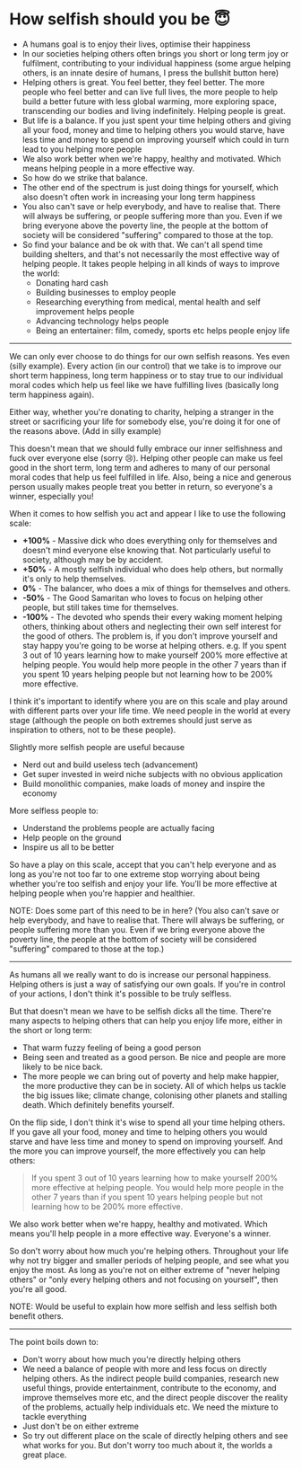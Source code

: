 # How selfish should you be 😇

- A humans goal is to enjoy their lives, optimise their happiness
- In our societies helping others often brings you short or long term joy or fulfilment, contributing to your individual happiness (some argue helping others, is an innate desire of humans, I press the bullshit button here)
- Helping others is great. You feel better, they feel better. The more people who feel better and can live full lives, the more people to help build a better future with less global warming, more exploring space, transcending our bodies and living indefinitely. Helping people is great.
- But life is a balance. If you just spent your time helping others and giving all your food, money and time to helping others you would starve, have less time and money to spend on improving yourself which could in turn lead to you helping more people
- We also work better when we're happy, healthy and motivated. Which means helping people in a more effective way.
- So how do we strike that balance.
- The other end of the spectrum is just doing things for yourself, which also doesn't often work in increasing your long term happiness
- You also can't save or help everybody, and have to realise that. There will always be suffering, or people suffering more than you. Even if we bring everyone above the poverty line, the people at the bottom of society will be considered "suffering" compared to those at the top.
- So find your balance and be ok with that. We can't all spend time building shelters, and that's not necessarily the most effective way of helping people. It takes people helping in all kinds of ways to improve the world:
    - Donating hard cash
    - Building businesses to employ people
    - Researching everything from medical, mental health and self improvement helps people
    - Advancing technology helps people
    - Being an entertainer: film, comedy, sports etc helps people enjoy life
---

We can only ever choose to do things for our own selfish reasons. Yes even (silly example). Every action (in our control) that we take is to improve our short term happiness, long term happiness or to stay true to our individual moral codes which help us feel like we have fulfilling lives (basically long term happiness again).

Either way, whether you're donating to charity, helping a stranger in the street or sacrificing your life for somebody else, you're doing it for one of the reasons above. (Add in silly example)

This doesn't mean that we should fully embrace our inner selfishness and fuck over everyone else (sorry 😢). Helping other people can make us feel good in the short term, long term and adheres to many of our personal moral codes that help us feel fulfilled in life. Also, being a nice and generous person usually makes people treat you better in return, so everyone's a winner, especially you!

When it comes to how selfish you act and appear I like to use the following scale:

- __+100%__ - Massive dick who does everything only for themselves and doesn't mind everyone else knowing that. Not particularly useful to society, although may be by accident.
- __+50%__ - A mostly selfish individual who does help others, but normally it's only to help themselves.
- __0%__ - The balancer, who does a mix of things for themselves and others.
- __-50%__ - The Good Samaritan who loves to focus on helping other people, but still takes time for themselves.
- __-100%__ - The devoted who spends their every waking moment helping others, thinking about others and neglecting their own self interest for the good of others. The problem is, if you don't improve yourself and stay happy you're going to be worse at helping others. e.g. If you spent 3 out of 10 years learning how to make yourself 200% more effective at helping people. You would help more people in the other 7 years than if you spent 10 years helping people but not learning how to be 200% more effective.

I think it's important to identify where you are on this scale and play around with different parts over your life time. We need people in the world at every stage (although the people on both extremes should just serve as inspiration to others, not to be these people).

Slightly more selfish people are useful because
- Nerd out and build useless tech (advancement)
- Get super invested in weird niche subjects with no obvious application
- Build monolithic companies, make loads of money and inspire the economy

More selfless people to:
- Understand the problems people are actually facing
- Help people on the ground
- Inspire us all to be better

So have a play on this scale, accept that you can't help everyone and as long as you're not too far to one extreme stop worrying about being whether you're too selfish and enjoy your life. You'll be more effective at helping people when you're happier and healthier.

NOTE: Does some part of this need to be in here? (You also can't save or help everybody, and have to realise that. There will always be suffering, or people suffering more than you. Even if we bring everyone above the poverty line, the people at the bottom of society will be considered "suffering" compared to those at the top.)

---

As humans all we really want to do is increase our personal happiness. Helping others is just a way of satisfying our own goals. If you're in control of your actions, I don't think it's possible to be truly selfless.

But that doesn't mean we have to be selfish dicks all the time. There're many aspects to helping others that can help you enjoy life more, either in the short or long term:

- That warm fuzzy feeling of being a good person
- Being seen and treated as a good person. Be nice and people are more likely to be nice back.
- The more people we can bring out of poverty and help make happier, the more productive they can be in society. All of which helps us tackle the big issues like; climate change, colonising other planets and stalling death. Which definitely benefits yourself.

On the flip side, I don't think it's wise to spend all your time helping others. If you gave all your food, money and time to helping others you would starve and have less time and money to spend on improving yourself. And the more you can improve yourself, the more effectively you can help others:

> If you spent 3 out of 10 years learning how to make yourself 200% more effective at helping people. You would help more people in the other 7 years than if you spent 10 years helping people but not learning how to be 200% more effective.

We also work better when we're happy, healthy and motivated. Which means you'll help people in a more effective way. Everyone's a winner.

So don't worry about how much you're helping others. Throughout your life why not try bigger and smaller periods of helping people, and see what you enjoy the most. As long as you're not on either extreme of "never helping others" or "only every helping others and not focusing on yourself", then you're all good. 

NOTE: Would be useful to explain how more selfish and less selfish both benefit others.

---

The point boils down to:
- Don't worry about how much you're directly helping others
- We need a balance of people with more and less focus on directly helping others. As the indirect people build companies, research new useful things, provide entertainment, contribute to the economy, and improve themselves more etc, and the direct people discover the reality of the problems, actually help individuals etc. We need the mixture to tackle everything
- Just don't be on either extreme
- So try out different place on the scale of directly helping others and see what works for you. But don't worry too much about it, the worlds a great place.